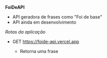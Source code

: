 **FoiDeAPI**

- API geradora de frases como "Foi de base"
- API ainda em desenvolvimento

*Rotas da aplicação*

- GET https://foide-api.vercel.app
    
    - Retorna uma frase